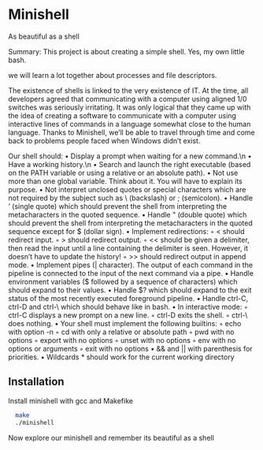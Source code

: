 
# Minishell
As beautiful as a shell

Summary:
This project is about creating a simple shell.
Yes, my own little bash.

we will learn a lot together about processes and file descriptors.

The existence of shells is linked to the very existence of IT.
At the time, all developers agreed that communicating with a computer using aligned
1/0 switches was seriously irritating.
It was only logical that they came up with the idea of creating a software to communicate with a computer using interactive lines of commands in a language somewhat
close to the human language.
Thanks to Minishell, we’ll be able to travel through time and come back to problems
people faced when Windows didn’t exist.



Our shell should:
• Display a prompt when waiting for a new command.\n
• Have a working history.\n
• Search and launch the right executable (based on the PATH variable or using a
relative or an absolute path).
• Not use more than one global variable. Think about it. You will have to explain
its purpose.
• Not interpret unclosed quotes or special characters which are not required by the
subject such as \ (backslash) or ; (semicolon).
• Handle ’ (single quote) which should prevent the shell from interpreting the metacharacters in the quoted sequence.
• Handle " (double quote) which should prevent the shell from interpreting the metacharacters in the quoted sequence except for $ (dollar sign).
• Implement redirections:
◦ < should redirect input.
◦ > should redirect output.
◦ << should be given a delimiter, then read the input until a line containing the
delimiter is seen. However, it doesn’t have to update the history!
◦ >> should redirect output in append mode.
• Implement pipes (| character). The output of each command in the pipeline is
connected to the input of the next command via a pipe.
• Handle environment variables ($ followed by a sequence of characters) which
should expand to their values.
• Handle $? which should expand to the exit status of the most recently executed
foreground pipeline.
• Handle ctrl-C, ctrl-D and ctrl-\ which should behave like in bash.
• In interactive mode:
◦ ctrl-C displays a new prompt on a new line.
◦ ctrl-D exits the shell.
◦ ctrl-\ does nothing.
• Your shell must implement the following builtins:
◦ echo with option -n
◦ cd with only a relative or absolute path
◦ pwd with no options
◦ export with no options
◦ unset with no options
◦ env with no options or arguments
◦ exit with no options
• && and || with parenthesis for priorities.
• Wildcards * should work for the current working directory


## Installation

Install minishell with gcc and Makefike

```bash
  make
  ./minishell
```
Now explore our minishell and remember its beautiful as a shell
    
